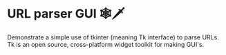 # URL parser GUI 🕸🗡
Demonstrate a simple use of tkinter (meaning Tk interface) to parse URLs.
Tk is an open source, cross-platform widget toolkit for making GUI's.
